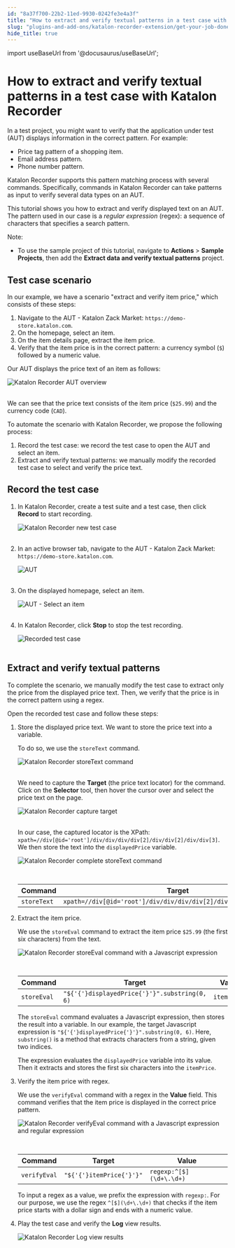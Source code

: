 ```yaml
---
id: "8a37f700-22b2-11ed-9930-0242fe3e4a3f"
title: "How to extract and verify textual patterns in a test case with Katalon Recorder"
slug: "plugins-and-add-ons/katalon-recorder-extension/get-your-job-done/automate-scenarios/how-to-extract-and-verify-textual-patterns-in-a-test-case-with-katalon-recorder"
hide_title: true
---
```

import useBaseUrl from '@docusaurus/useBaseUrl';


# <a id="id" class="anchor_top_offset"/><a id="ariaid-title1" class="anchor_top_offset"/>How to extract and verify textual patterns in a test case with <span xmlns="http://www.w3.org/1999/xhtml" className="ph">Katalon Recorder</span> 

<p xmlns="http://www.w3.org/1999/xhtml" className="p">In a test project, you might want to verify that the application   under test (AUT) displays information in the correct pattern. For   example:</p> 
<ul xmlns="http://www.w3.org/1999/xhtml" className="ul"><li className="li">Price tag pattern of a shopping item.</li><li className="li">Email address pattern.</li><li className="li">Phone number pattern.</li></ul> 
<p xmlns="http://www.w3.org/1999/xhtml" className="p">Katalon Recorder supports this pattern matching process with   several commands. Specifically, commands in Katalon Recorder can   take patterns as input to verify several data types on an AUT.</p> 
<p xmlns="http://www.w3.org/1999/xhtml" className="p">This tutorial shows you how to extract and verify displayed text   on an AUT. The pattern used in our case is a <em className="ph i">regular     expression</em> (regex): a sequence of characters that specifies a   search pattern.</p> 
<div xmlns="http://www.w3.org/1999/xhtml" className="note note note_note"><span className="note__title">Note:</span> 
  <ul className="ul"><li className="li">To use the sample project of this tutorial, navigate to
      <strong className="ph b">Actions</strong> &gt; <strong className="ph b">Sample Projects</strong>,
      then add the <strong className="ph b">Extract data and verify textual
        patterns</strong> project.</li></ul>
</div>

## <a id="id_1" class="anchor_top_offset"/>Test case scenario

<p xmlns="http://www.w3.org/1999/xhtml" className="p">In our example, we have a scenario "extract and verify item price," which consists of these steps:</p> 
<ol xmlns="http://www.w3.org/1999/xhtml" className="ol"><li className="li">Navigate to the AUT - Katalon Zack Market: <code className="ph codeph">https://demo-store.katalon.com</code>.</li><li className="li">On the homepage, select an item.</li><li className="li">On the item details page, extract the item price.</li><li className="li">Verify that the item price is in the correct pattern: a currency symbol (<code className="ph codeph">$</code>) followed by a numeric value.</li></ol> 
<p xmlns="http://www.w3.org/1999/xhtml" className="p">Our AUT displays the price text of an item as follows:</p> 
<p xmlns="http://www.w3.org/1999/xhtml" className="p"> <img className="image" src={useBaseUrl("https://github.com/katalon-studio/docs-images/raw/master/katalon-recorder/docs/extract-and-verify-textual-patterns/KR-AUT-selected-shopping-item.png")} alt="Katalon Recorder AUT overview" /><br /><br /> </p> 
<p xmlns="http://www.w3.org/1999/xhtml" className="p">We can see that the price text consists of the item price (<code className="ph codeph">$25.99</code>) and the currency code (<code className="ph codeph">CAD</code>).</p> 
<p xmlns="http://www.w3.org/1999/xhtml" className="p">To automate the scenario with Katalon Recorder, we propose the following process:</p> 
<ol xmlns="http://www.w3.org/1999/xhtml" className="ol"><li className="li">Record the test case: we record the test case to open the AUT and select an item.</li><li className="li">Extract and verify textual patterns: we manually modify the recorded test case to select and verify the price text.</li></ol> 

## <a id="id_2" class="anchor_top_offset"/>Record the test case

<ol xmlns="http://www.w3.org/1999/xhtml" className="ol"><li className="li">     <p className="p">In Katalon Recorder, create a test suite and a test case, then click <strong className="ph b">Record</strong> to start recording.</p>     <p className="p"> <img className="image" src={useBaseUrl("https://github.com/katalon-studio/docs-images/raw/master/katalon-recorder/docs/extract-and-verify-textual-patterns/KR-5.8.0-New-test-case.png")} alt="Katalon Recorder new test case" /><br /><br />     </p>   </li><li className="li">     <p className="p">In an active browser tab, navigate to the AUT - Katalon Zack Market: <code className="ph codeph">https://demo-store.katalon.com</code>.</p>     <p className="p"> <img className="image" src={useBaseUrl("https://github.com/katalon-studio/docs-images/raw/master/katalon-recorder/docs/extract-and-verify-textual-patterns/KR-AUT.png")} alt="AUT" /><br /><br />     </p>   </li><li className="li">     <p className="p">On the displayed homepage, select an item.</p>     <p className="p"> <img className="image" src={useBaseUrl("https://github.com/katalon-studio/docs-images/raw/master/katalon-recorder/docs/extract-and-verify-textual-patterns/KR-AUT-select-an-item.png")} alt="AUT - Select an item" /><br /><br />     </p>   </li><li className="li">     <p className="p">In Katalon Recorder, click <strong className="ph b">Stop</strong> to stop the test recording.</p>     <p className="p"> <img className="image" src={useBaseUrl("https://github.com/katalon-studio/docs-images/raw/master/katalon-recorder/docs/extract-and-verify-textual-patterns/KR-5.8.0-Click-Stop.png")} alt="Recorded test case" /><br /><br />     </p>   </li></ol> 

## <a id="id_3" class="anchor_top_offset"/>Extract and verify textual patterns

<p xmlns="http://www.w3.org/1999/xhtml" className="p">To complete the scenario, we manually modify the test case to extract only the price from the displayed price text. Then, we verify that the price is in the correct pattern using a regex.</p> 
<p xmlns="http://www.w3.org/1999/xhtml" className="p">Open the recorded test case and follow these steps:</p> 
<ol xmlns="http://www.w3.org/1999/xhtml" className="ol"><li className="li">     <p className="p">Store the displayed price text. We want to store the price text into a variable.</p>     <p className="p">To do so, we use the <code className="ph codeph">storeText</code> command.</p>     <p className="p"> <img className="image" src={useBaseUrl("https://github.com/katalon-studio/docs-images/raw/master/katalon-recorder/docs/extract-and-verify-textual-patterns/KR-5.8.0-storeText-command.png")} alt="Katalon Recorder storeText command" /><br /><br />     </p>     <p className="p">We need to capture the <strong className="ph b">Target</strong> (the price text locator) for the command. Click on the <strong className="ph b">Selector</strong> tool, then hover the cursor over and select the price text on the page.</p>     <p className="p"> <img className="image" src={useBaseUrl("https://github.com/katalon-studio/docs-images/raw/master/katalon-recorder/docs/extract-and-verify-textual-patterns/KR-5.8.0-Selector-tool.png")} alt="Katalon Recorder capture target" /><br /><br />     </p>     <p className="p">In our case, the captured locator is the XPath: <code className="ph codeph">xpath=//div[@id='root']/div/div/div/div[2]/div/div[2]/div/div[3]</code>. We then store the text into the <code className="ph codeph">displayedPrice</code> variable.</p>     <p className="p"> <img className="image" src={useBaseUrl("https://github.com/katalon-studio/docs-images/raw/master/katalon-recorder/docs/extract-and-verify-textual-patterns/KR-5.8.0-storeText-command-with-target-and-value.png")} alt="Katalon Recorder complete storeText command" /><br /><br />     </p>     <table className="table"><caption /><thead className="thead"><tr className><th className="entry anchor_top_offset" id="id_3__entry__1">Command</th><th className="entry anchor_top_offset" id="id_3__entry__2">Target</th><th className="entry anchor_top_offset" id="id_3__entry__3">Value</th></tr></thead><tbody className="tbody"><tr className><td className="entry" headers="id_3__entry__1 id_3__entry__2 id_3__entry__3 "> <code className="ph codeph">storeText</code>           </td><td className="entry" headers="id_3__entry__1 id_3__entry__2 id_3__entry__3 "> <code className="ph codeph">xpath=//div[@id='root']/div/div/div/div[2]/div/div[2]/div/div[3]</code>           </td><td className="entry" headers="id_3__entry__1 id_3__entry__2 id_3__entry__3 "> <code className="ph codeph">displayedPrice</code>           </td></tr></tbody></table>   </li><li className="li">     <p className="p">Extract the item price.</p>     <p className="p">We use the <code className="ph codeph">storeEval</code> command to extract the item price <code className="ph codeph">$25.99</code> (the first six characters) from the text.</p>     <p className="p"> <img className="image" src={useBaseUrl("https://github.com/katalon-studio/docs-images/raw/master/katalon-recorder/docs/extract-and-verify-textual-patterns/KR-5.8.0-storeEval-command.png")} alt="Katalon Recorder storeEval command with a Javascript expression" /><br /><br />     </p>     <table className="table"><caption /><thead className="thead"><tr className><th className="entry anchor_top_offset" id="id_3__entry__7">Command</th><th className="entry anchor_top_offset" id="id_3__entry__8">Target</th><th className="entry anchor_top_offset" id="id_3__entry__9">Value</th></tr></thead><tbody className="tbody"><tr className><td className="entry" headers="id_3__entry__7 id_3__entry__8 id_3__entry__9 "> <code className="ph codeph">storeEval</code>           </td><td className="entry" headers="id_3__entry__7 id_3__entry__8 id_3__entry__9 "> <code className="ph codeph">"${'{'}displayedPrice{'}'}".substring(0, 6)</code>           </td><td className="entry" headers="id_3__entry__7 id_3__entry__8 id_3__entry__9 "> <code className="ph codeph">itemPrice</code>           </td></tr></tbody></table>     <p className="p">The <code className="ph codeph">storeEval</code> command evaluates a Javascript expression, then stores the result into a variable. In our example, the target Javascript expression is <code className="ph codeph">"${'{'}displayedPrice{'}'}".substring(0, 6)</code>. Here, <code className="ph codeph">substring()</code> is a method that extracts characters from a string, given two indices.</p>     <p className="p">The expression evaluates the <code className="ph codeph">displayedPrice</code> variable into its value. Then it extracts and stores the first six characters into the <code className="ph codeph">itemPrice</code>.</p>   </li><li className="li">     <p className="p">Verify the item price with regex.</p>     <p className="p">We use the <code className="ph codeph">verifyEval</code> command with a regex in the <strong className="ph b">Value</strong> field. This command verifies that the item price is displayed in the correct price pattern.</p>     <p className="p"> <img className="image" src={useBaseUrl("https://github.com/katalon-studio/docs-images/raw/master/katalon-recorder/docs/extract-and-verify-textual-patterns/KR-5.8.0-verifyEval-command.png")} alt="Katalon Recorder verifyEval command with a Javascript expression and regular expression" /><br /><br />     </p>     <table className="table"><caption /><thead className="thead"><tr className><th className="entry anchor_top_offset" id="id_3__entry__13">Command</th><th className="entry anchor_top_offset" id="id_3__entry__14">Target</th><th className="entry anchor_top_offset" id="id_3__entry__15">Value</th></tr></thead><tbody className="tbody"><tr className><td className="entry" headers="id_3__entry__13 id_3__entry__14 id_3__entry__15 "> <code className="ph codeph">verifyEval</code>           </td><td className="entry" headers="id_3__entry__13 id_3__entry__14 id_3__entry__15 "> <code className="ph codeph">"${'{'}itemPrice{'}'}"</code>           </td><td className="entry" headers="id_3__entry__13 id_3__entry__14 id_3__entry__15 "> <code className="ph codeph">regexp:^[$](\d+\.\d+)</code>           </td></tr></tbody></table>     <p className="p">To input a regex as a value, we prefix the expression with <code className="ph codeph">regexp:</code>. For our purpose, we use the regex <code className="ph codeph">^[$](\d+\.\d+)</code> that checks if the item price starts with a dollar sign and ends with a numeric value.</p>   </li><li className="li">     <p className="p">Play the test case and verify the <strong className="ph b">Log</strong> view results.</p>     <p className="p"> <img className="image" src={useBaseUrl("https://github.com/katalon-studio/docs-images/raw/master/katalon-recorder/docs/extract-and-verify-textual-patterns/KR-5.8.0-Log-view-results.png")} alt="Katalon Recorder Log view results" /><br /><br />     </p>   </li></ol> 
